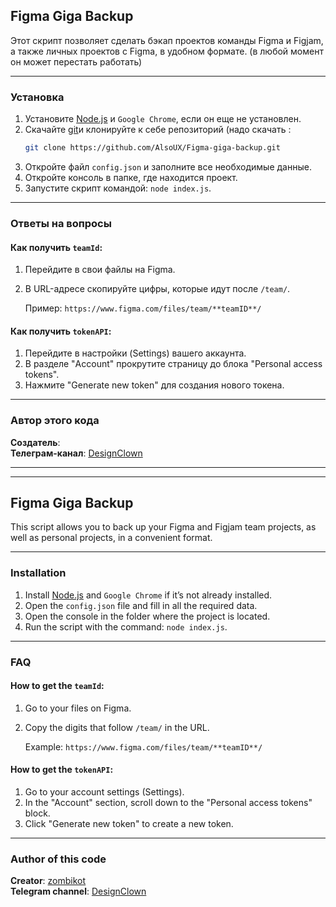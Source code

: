 ## Figma Giga Backup

Этот скрипт позволяет сделать бэкап проектов команды Figma и Figjam, а также личных проектов с Figma, в удобном формате.
(в любой момент он может перестать работать)

---

### Установка

1. Установите [Node.js](https://nodejs.org/en) и `Google Chrome`, если он еще не установлен.
3. Скачайте [git](https://git-scm.com/)и клонируйте к себе репозиторий (надо скачать :
   ```bash
   git clone https://github.com/AlsoUX/Figma-giga-backup.git
   
4. Откройте файл `config.json` и заполните все необходимые данные.
5. Откройте консоль в папке, где находится проект.
6. Запустите скрипт командой: `node index.js`.

---

### Ответы на вопросы
#### Как получить `teamId`:
1. Перейдите в свои файлы на Figma.
2. В URL-адресе скопируйте цифры, которые идут после `/team/`.

   Пример: `https://www.figma.com/files/team/**teamID**/`

#### Как получить `tokenAPI`:
1. Перейдите в настройки (Settings) вашего аккаунта.
2. В разделе "Account" прокрутите страницу до блока "Personal access tokens".
3. Нажмите "Generate new token" для создания нового токена.

---

### Автор этого кода

**Создатель**:  
**Телеграм-канал**: [DesignClown](https://t.me/DesignClown/)

---
---

## Figma Giga Backup

This script allows you to back up your Figma and Figjam team projects, as well as personal projects, in a convenient format.

---

### Installation

1. Install [Node.js](https://nodejs.org/en) and `Google Chrome` if it’s not already installed.
2. Open the `config.json` file and fill in all the required data.
3. Open the console in the folder where the project is located.
4. Run the script with the command: `node index.js`.

---

### FAQ
#### How to get the `teamId`:
1. Go to your files on Figma.
2. Copy the digits that follow `/team/` in the URL.

   Example: `https://www.figma.com/files/team/**teamID**/`

#### How to get the `tokenAPI`:
1. Go to your account settings (Settings).
2. In the "Account" section, scroll down to the "Personal access tokens" block.
3. Click "Generate new token" to create a new token.

---

### Author of this code

**Creator**: [zombikot](https://t.me/zombikot)  
**Telegram channel**: [DesignClown](https://t.me/DesignClown/)

